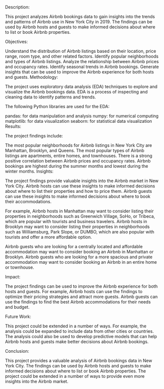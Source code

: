 Description:

This project analyzes Airbnb bookings data to gain insights into the trends and patterns of Airbnb use in New York City in 2019. The findings can be used by Airbnb hosts and guests to make informed decisions about where to list or book Airbnb properties.

Objectives:

Understand the distribution of Airbnb listings based on their location, price range, room type, and other related factors.
Identify popular neighborhoods and types of Airbnb listings.
Analyze the relationship between Airbnb prices and occupancy rates.
Identify seasonal trends in Airbnb bookings.
Generate insights that can be used to improve the Airbnb experience for both hosts and guests.
Methodology:

The project uses exploratory data analysis (EDA) techniques to explore and visualize the Airbnb bookings data. EDA is a process of inspecting and cleaning data to identify patterns and trends.

The following Python libraries are used for the EDA:

pandas: for data manipulation and analysis
numpy: for numerical computing
matplotlib: for data visualization
seaborn: for statistical data visualization
Results:

The project findings include:

The most popular neighborhoods for Airbnb listings in New York City are Manhattan, Brooklyn, and Queens.
The most popular types of Airbnb listings are apartments, entire homes, and townhouses.
There is a strong positive correlation between Airbnb prices and occupancy rates.
Airbnb bookings are highest during the summer months and lowest during the winter months.
Insights:

The project findings provide valuable insights into the Airbnb market in New York City. Airbnb hosts can use these insights to make informed decisions about where to list their properties and how to price them. Airbnb guests can use these insights to make informed decisions about where to book their accommodations.

For example, Airbnb hosts in Manhattan may want to consider listing their properties in neighborhoods such as Greenwich Village, SoHo, or Tribeca, which are popular with tourists and business travelers. Airbnb hosts in Brooklyn may want to consider listing their properties in neighborhoods such as Williamsburg, Park Slope, or DUMBO, which are also popular with tourists and offer a more affordable option.

Airbnb guests who are looking for a centrally located and affordable accommodation may want to consider booking an Airbnb in Manhattan or Brooklyn. Airbnb guests who are looking for a more spacious and private accommodation may want to consider booking an Airbnb in an entire home or townhouse.

Impact:

The project findings can be used to improve the Airbnb experience for both hosts and guests. For example, Airbnb hosts can use the findings to optimize their pricing strategies and attract more guests. Airbnb guests can use the findings to find the best Airbnb accommodations for their needs and budget.

Future Work:

This project could be extended in a number of ways. For example, the analysis could be expanded to include data from other cities or countries. The analysis could also be used to develop predictive models that can help Airbnb hosts and guests make better decisions about Airbnb bookings.

Conclusion:

This project provides a valuable analysis of Airbnb bookings data in New York City. The findings can be used by Airbnb hosts and guests to make informed decisions about where to list or book Airbnb properties. The project could be extended in a number of ways to provide even more insights into the Airbnb market.
